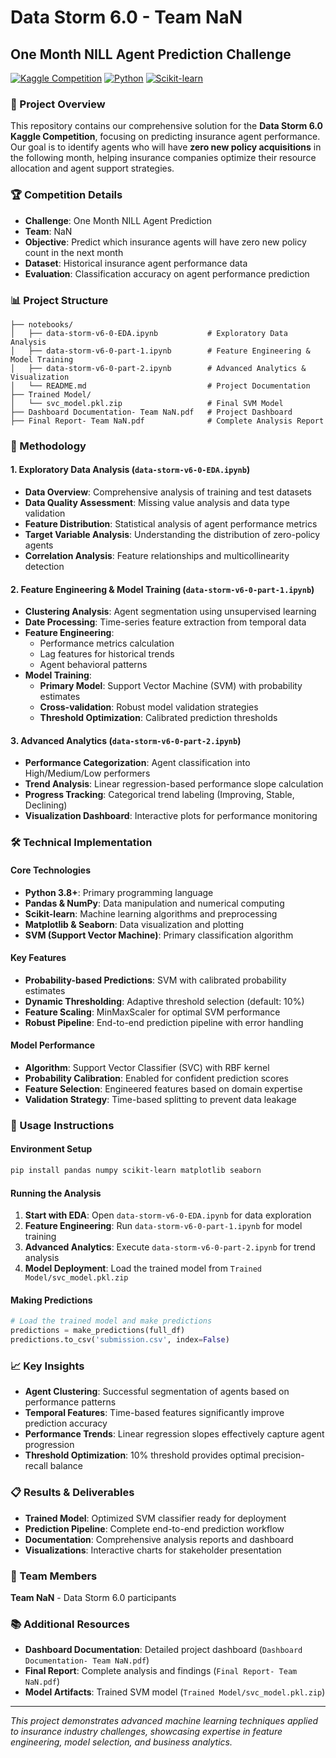# Data Storm 6.0 - Team NaN
## One Month NILL Agent Prediction Challenge

[![Kaggle Competition](https://img.shields.io/badge/Kaggle-Competition-20BEFF?style=for-the-badge&logo=kaggle&logoColor=white)](https://www.kaggle.com)
[![Python](https://img.shields.io/badge/Python-3.8+-3776AB?style=for-the-badge&logo=python&logoColor=white)](https://python.org)
[![Scikit-learn](https://img.shields.io/badge/Scikit--learn-Machine%20Learning-F7931E?style=for-the-badge&logo=scikit-learn&logoColor=white)](https://scikit-learn.org)

### 🎯 Project Overview
This repository contains our comprehensive solution for the **Data Storm 6.0 Kaggle Competition**, focusing on predicting insurance agent performance. Our goal is to identify agents who will have **zero new policy acquisitions** in the following month, helping insurance companies optimize their resource allocation and agent support strategies.

### 🏆 Competition Details
- **Challenge**: One Month NILL Agent Prediction
- **Team**: NaN
- **Objective**: Predict which insurance agents will have zero new policy count in the next month
- **Dataset**: Historical insurance agent performance data
- **Evaluation**: Classification accuracy on agent performance prediction

### 📊 Project Structure
```
├── notebooks/
│   ├── data-storm-v6-0-EDA.ipynb           # Exploratory Data Analysis
│   ├── data-storm-v6-0-part-1.ipynb        # Feature Engineering & Model Training
│   ├── data-storm-v6-0-part-2.ipynb        # Advanced Analytics & Visualization
│   └── README.md                           # Project Documentation
├── Trained Model/
│   └── svc_model.pkl.zip                   # Final SVM Model
├── Dashboard Documentation- Team NaN.pdf   # Project Dashboard
├── Final Report- Team NaN.pdf              # Complete Analysis Report
```

### 🔬 Methodology

#### 1. **Exploratory Data Analysis** (`data-storm-v6-0-EDA.ipynb`)
- **Data Overview**: Comprehensive analysis of training and test datasets
- **Data Quality Assessment**: Missing value analysis and data type validation
- **Feature Distribution**: Statistical analysis of agent performance metrics
- **Target Variable Analysis**: Understanding the distribution of zero-policy agents
- **Correlation Analysis**: Feature relationships and multicollinearity detection

#### 2. **Feature Engineering & Model Training** (`data-storm-v6-0-part-1.ipynb`)
- **Clustering Analysis**: Agent segmentation using unsupervised learning
- **Date Processing**: Time-series feature extraction from temporal data
- **Feature Engineering**: 
  - Performance metrics calculation
  - Lag features for historical trends
  - Agent behavioral patterns
- **Model Training**:
  - **Primary Model**: Support Vector Machine (SVM) with probability estimates
  - **Cross-validation**: Robust model validation strategies
  - **Threshold Optimization**: Calibrated prediction thresholds

#### 3. **Advanced Analytics** (`data-storm-v6-0-part-2.ipynb`)
- **Performance Categorization**: Agent classification into High/Medium/Low performers
- **Trend Analysis**: Linear regression-based performance slope calculation
- **Progress Tracking**: Categorical trend labeling (Improving, Stable, Declining)
- **Visualization Dashboard**: Interactive plots for performance monitoring

### 🛠️ Technical Implementation

#### **Core Technologies**
- **Python 3.8+**: Primary programming language
- **Pandas & NumPy**: Data manipulation and numerical computing
- **Scikit-learn**: Machine learning algorithms and preprocessing
- **Matplotlib & Seaborn**: Data visualization and plotting
- **SVM (Support Vector Machine)**: Primary classification algorithm

#### **Key Features**
- **Probability-based Predictions**: SVM with calibrated probability estimates
- **Dynamic Thresholding**: Adaptive threshold selection (default: 10%)
- **Feature Scaling**: MinMaxScaler for optimal SVM performance
- **Robust Pipeline**: End-to-end prediction pipeline with error handling

#### **Model Performance**
- **Algorithm**: Support Vector Classifier (SVC) with RBF kernel
- **Probability Calibration**: Enabled for confident prediction scores
- **Feature Selection**: Engineered features based on domain expertise
- **Validation Strategy**: Time-based splitting to prevent data leakage

### 🚀 Usage Instructions

#### **Environment Setup**
```bash
pip install pandas numpy scikit-learn matplotlib seaborn
```

#### **Running the Analysis**
1. **Start with EDA**: Open `data-storm-v6-0-EDA.ipynb` for data exploration
2. **Feature Engineering**: Run `data-storm-v6-0-part-1.ipynb` for model training
3. **Advanced Analytics**: Execute `data-storm-v6-0-part-2.ipynb` for trend analysis
4. **Model Deployment**: Load the trained model from `Trained Model/svc_model.pkl.zip`

#### **Making Predictions**
```python
# Load the trained model and make predictions
predictions = make_predictions(full_df)
predictions.to_csv('submission.csv', index=False)
```

### 📈 Key Insights
- **Agent Clustering**: Successful segmentation of agents based on performance patterns
- **Temporal Features**: Time-based features significantly improve prediction accuracy
- **Performance Trends**: Linear regression slopes effectively capture agent progression
- **Threshold Optimization**: 10% threshold provides optimal precision-recall balance

### 📋 Results & Deliverables
- **Trained Model**: Optimized SVM classifier ready for deployment
- **Prediction Pipeline**: Complete end-to-end prediction workflow
- **Documentation**: Comprehensive analysis reports and dashboard
- **Visualizations**: Interactive charts for stakeholder presentation

### 👥 Team Members
**Team NaN** - Data Storm 6.0 participants

### 📚 Additional Resources
- **Dashboard Documentation**: Detailed project dashboard (`Dashboard Documentation- Team NaN.pdf`)
- **Final Report**: Complete analysis and findings (`Final Report- Team NaN.pdf`)
- **Model Artifacts**: Trained SVM model (`Trained Model/svc_model.pkl.zip`)

---
*This project demonstrates advanced machine learning techniques applied to insurance industry challenges, showcasing expertise in feature engineering, model selection, and business analytics.*
